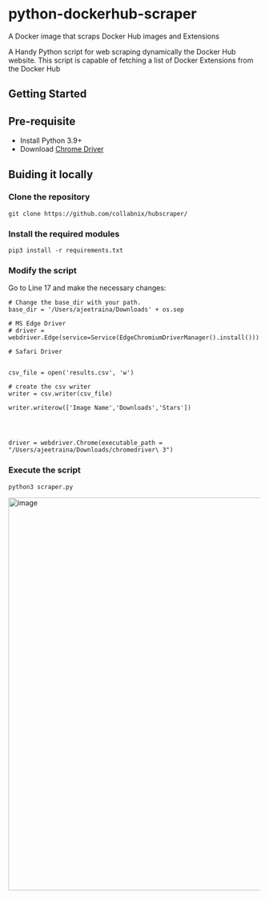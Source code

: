 # python-dockerhub-scraper
A Docker image that scraps Docker Hub images and Extensions

A Handy Python script for web scraping dynamically the Docker Hub website. 
This script is capable of fetching a list of Docker Extensions from the Docker Hub


## Getting Started

## Pre-requisite

- Install Python 3.9+
- Download [Chrome Driver](https://chromedriver.storage.googleapis.com/index.html?path=108.0.5359.71/)


## Buiding it locally

### Clone the repository

```
git clone https://github.com/collabnix/hubscraper/
```

### Install the required modules

```
pip3 install -r requirements.txt
```

### Modify the script

Go to Line 17 and make the necessary changes:

```
# Change the base_dir with your path.
base_dir = '/Users/ajeetraina/Downloads' + os.sep

# MS Edge Driver
# driver = webdriver.Edge(service=Service(EdgeChromiumDriverManager().install()))

# Safari Driver


csv_file = open('results.csv', 'w')

# create the csv writer
writer = csv.writer(csv_file)

writer.writerow(['Image Name','Downloads','Stars'])




driver = webdriver.Chrome(executable_path = "/Users/ajeetraina/Downloads/chromedriver\ 3")
```



### Execute the script

```
python3 scraper.py
```



<img width="784" alt="image" src="https://user-images.githubusercontent.com/34368930/205429792-03e64b91-72f0-4e9a-83d9-e0c34b850be4.png">



